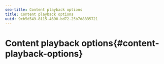 ```yaml
---
seo-title: Content playback options
title: Content playback options
uuid: 9cb5d549-8115-4690-bd72-25b7d8835721
---
```


# Content playback options{#content-playback-options}

